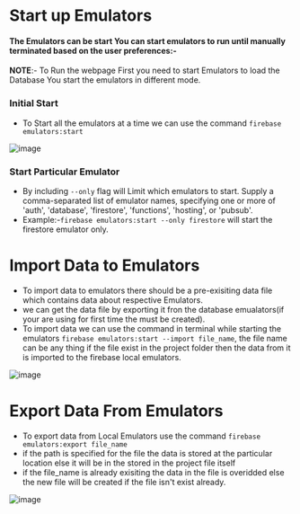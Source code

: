 # Start up Emulators
#### The Emulators can be start You can start emulators to run until manually terminated based on the user preferences:-
**NOTE**:- To Run the webpage First you need to start Emulators to load the Database You  start the emulators in different mode.
### **Initial Start** 
- To Start all the emulators at a time we can use the command `firebase emulators:start` 

![image](https://user-images.githubusercontent.com/80961448/176614967-c3fd2564-6661-49c5-a44f-73b1b87847cf.png)

### **Start Particular Emulator** 
- By including `--only` flag will  Limit which emulators to start. Supply a comma-separated list of emulator names, specifying one or more of 'auth', 'database', 'firestore', 'functions', 'hosting', or 'pubsub'. 
- Example:-`firebase emulators:start --only firestore` will start the firestore emulator only.

# Import Data to Emulators
- To import data to emulators there should be a pre-exisiting data file which contains data about respective Emulators.
- we can get the data file by exporting it fron the database emualators(if your are using for first time the must be created).
- To import data we can use the command in terminal while starting the emulators `firebase emulators:start --import file_name`, the file name can be any thing if the file exist in the project folder then the data from it is imported to the firebase local emulators.

![image](https://user-images.githubusercontent.com/80961448/176616458-2d4c0aa6-e3fe-4ce0-966f-a07703ab2c24.png)

# Export Data From Emulators
- To export data from Local Emulators use the command `firebase emulators:export file_name`
- if the path is specified for the file the data is stored at the particular location else it will be in the stored in the project file itself
- if the file_name is already exisiting the data in the file is overidded else the new file will be created if the file isn't exist already.

![image](https://user-images.githubusercontent.com/80961448/176616740-d31e4572-25be-4249-b598-96cf87d04b59.png)



